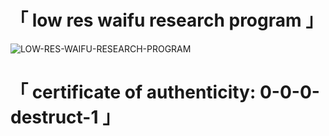 #   「 **low res waifu research program** 」

![LOW-RES-WAIFU-RESEARCH-PROGRAM](https://github.com/SYSTEMS-OPERATOR/T.T.M.A.T.G.R.A.L.R.W.R.P/assets/94399418/cbabce2a-37e2-4f34-9ae0-fd1445b58886)

#   「 **certificate of authenticity**: 0-0-0-destruct-1 」

